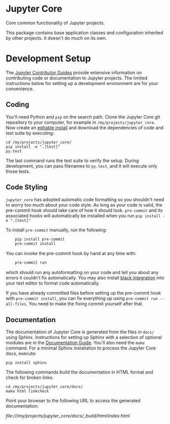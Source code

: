 # Jupyter Core

Core common functionality of Jupyter projects.

This package contains base application classes and configuration inherited by other projects.
It doesn't do much on its own.

# Development Setup

The [Jupyter Contributor Guides](http://jupyter.readthedocs.io/en/latest/contributor/content-contributor.html) provide extensive information on contributing code or documentation to Jupyter projects. The limited instructions below for setting up a development environment are for your convenience.

## Coding

You'll need Python and `pip` on the search path. Clone the Jupyter Core git repository to your computer, for example in `/my/projects/jupyter_core`.
Now create an [editable install](https://pip.pypa.io/en/stable/reference/pip_install/#editable-installs)
and download the dependencies of code and test suite by executing:

```
cd /my/projects/jupyter_core/
pip install -e ".[test]"
py.test
```

The last command runs the test suite to verify the setup. During development, you can pass filenames to `py.test`, and it will execute only those tests.

## Code Styling

`jupyter_core` has adopted automatic code formatting so you shouldn't
need to worry too much about your code style.
As long as your code is valid,
the pre-commit hook should take care of how it should look.
`pre-commit` and its associated hooks will automatically be installed when
you run `pip install -e ".[test]"`

To install `pre-commit` manually, run the following:

```bash
    pip install pre-commit
    pre-commit install
```

You can invoke the pre-commit hook by hand at any time with:

```bash
    pre-commit run
```

which should run any autoformatting on your code
and tell you about any errors it couldn't fix automatically.
You may also install [black integration](https://github.com/psf/black#editor-integration)
into your text editor to format code automatically.

If you have already committed files before setting up the pre-commit
hook with `pre-commit install`, you can fix everything up using
`pre-commit run --all-files`. You need to make the fixing commit
yourself after that.

## Documentation

The documentation of Jupyter Core is generated from the files in `docs/` using Sphinx. Instructions for setting up Sphinx with a selection of optional modules are in the [Documentation Guide](http://jupyter.readthedocs.io/en/latest/contrib_docs/index.html). You'll also need the `make` command.
For a minimal Sphinx installation to process the Jupyter Core docs, execute:

```
pip install sphinx
```

The following commands build the documentation in HTML format and check for broken links:

```
cd /my/projects/jupyter_core/docs/
make html linkcheck
```

Point your browser to the following URL to access the generated documentation:

_file:///my/projects/jupyter_core/docs/\_build/html/index.html_
